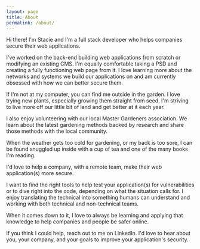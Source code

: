 ```yaml
---
layout: page
title: About
permalink: /about/
---
```


Hi there! I'm Stacie and I'm a full stack developer who helps companies secure their web applications.

I've worked on the back-end building web applications from scratch or modifying an existing CMS. I'm equally comfortable taking a PSD and creating a fully functioning web page from it. I love learning more about the networks and systems we build our applications on and am currently obsessed with how we can better secure them.

If I'm not at my computer, you can find me outside in the garden. I love trying new plants, especially growing them straight from seed. I'm striving to live more off our little bit of land and get better at it each year.

I also enjoy volunteering with our local Master Gardeners association. We learn about the latest gardening methods backed by research and share those methods with the local community.

When the weather gets too cold for gardening, or my back is too sore, I can be found snuggled up inside with a cup of tea and one of the many books I'm reading.

I'd love to help a company, with a remote team, make their web application(s) more secure.

I want to find the right tools to help test your application(s) for vulnerabilities or to dive right into the code, depending on what the situation calls for. I enjoy translating the technical into something humans can understand and working with both technical and non-technical teams.

When it comes down to it, I love to always be learning and applying that knowledge to help companies and people be safer online.

If you think I could help, reach out to me on LinkedIn. I'd love to hear about you, your company, and your goals to improve your application's security.